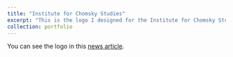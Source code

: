 ```yaml
---
title: "Institute for Chomsky Studies"
excerpt: "This is the logo I designed for the Institute for Chomsky Studies at Dept of Ling, BLCU. 1<br/><img src='/images/500x300.png'>"
collection: portfolio
---
```


You can see the logo in this [news article](https://news.sciencenet.cn/htmlnews/2022/9/486677.shtm).
